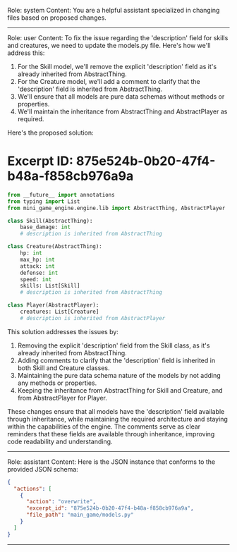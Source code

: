Role: system
Content: You are a helpful assistant specialized in changing files based on proposed changes.
__________________
Role: user
Content: To fix the issue regarding the 'description' field for skills and creatures, we need to update the models.py file. Here's how we'll address this:

1. For the Skill model, we'll remove the explicit 'description' field as it's already inherited from AbstractThing.
2. For the Creature model, we'll add a comment to clarify that the 'description' field is inherited from AbstractThing.
3. We'll ensure that all models are pure data schemas without methods or properties.
4. We'll maintain the inheritance from AbstractThing and AbstractPlayer as required.

Here's the proposed solution:

# Excerpt ID: 875e524b-0b20-47f4-b48a-f858cb976a9a
```python main_game/models.py
from __future__ import annotations
from typing import List
from mini_game_engine.engine.lib import AbstractThing, AbstractPlayer

class Skill(AbstractThing):
    base_damage: int
    # description is inherited from AbstractThing

class Creature(AbstractThing):
    hp: int
    max_hp: int
    attack: int
    defense: int
    speed: int
    skills: List[Skill]
    # description is inherited from AbstractThing

class Player(AbstractPlayer):
    creatures: List[Creature]
    # description is inherited from AbstractPlayer
```

This solution addresses the issues by:

1. Removing the explicit 'description' field from the Skill class, as it's already inherited from AbstractThing.
2. Adding comments to clarify that the 'description' field is inherited in both Skill and Creature classes.
3. Maintaining the pure data schema nature of the models by not adding any methods or properties.
4. Keeping the inheritance from AbstractThing for Skill and Creature, and from AbstractPlayer for Player.

These changes ensure that all models have the 'description' field available through inheritance, while maintaining the required architecture and staying within the capabilities of the engine. The comments serve as clear reminders that these fields are available through inheritance, improving code readability and understanding.
__________________
Role: assistant
Content: Here is the JSON instance that conforms to the provided JSON schema:

```json
{
  "actions": [
    {
      "action": "overwrite",
      "excerpt_id": "875e524b-0b20-47f4-b48a-f858cb976a9a",
      "file_path": "main_game/models.py"
    }
  ]
}
```
__________________
